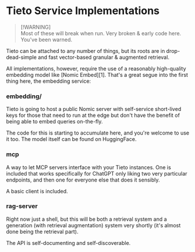 # Tieto Service Implementations

> [!WARNING]\
> Most of these will break when run. Very broken & early code here. You've been
> warned.

Tieto can be attached to any number of things, but its roots are in
drop-dead-simple and fast vector-based granular & augmented retrieval.

All implementations, however, require the use of a reasonably high-quality
embedding model like [Nomic Embed][1]. That's a great segue into the first thing
here, the embedding service:

### embedding/

Tieto is going to host a public Nomic server with self-service short-lived keys
for those that need to run at the edge but don't have the benefit of being able
to embed queries on-the-fly.

The code for this is starting to accumulate here, and you're welcome to use it
too. The model itself can be found on HuggingFace.

### mcp

A way to let MCP servers interface with your Tieto instances. One is included
that works specifically for ChatGPT only liking two very particular endpoints,
and then one for everyone else that does it sensibly.

A basic client is included.

### rag-server

Right now just a shell, but this will be both a retrieval system and a
generation (with retrieval augmentation) system very shortly (it's almost done
being the retrieval part).

The API is self-documenting and self-discoverable.
